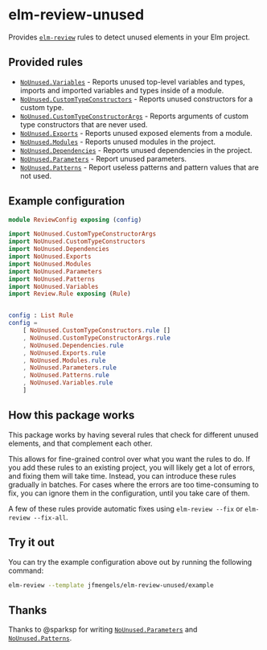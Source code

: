 # elm-review-unused

Provides [`elm-review`](https://package.elm-lang.org/packages/jfmengels/elm-review/latest/) rules to detect unused elements in your Elm project.

## Provided rules

- [`NoUnused.Variables`](https://package.elm-lang.org/packages/jfmengels/elm-review-unused/1.1.9/NoUnused-Variables) - Reports unused top-level variables and types, imports and imported variables and types inside of a module.
- [`NoUnused.CustomTypeConstructors`](https://package.elm-lang.org/packages/jfmengels/elm-review-unused/1.1.9/NoUnused-CustomTypeConstructors) - Reports unused constructors for a custom type.
- [`NoUnused.CustomTypeConstructorArgs`](https://package.elm-lang.org/packages/jfmengels/elm-review-unused/1.1.9/NoUnused-CustomTypeConstructorArgs) - Reports arguments of custom type constructors that are never used.
- [`NoUnused.Exports`](https://package.elm-lang.org/packages/jfmengels/elm-review-unused/1.1.9/NoUnused-Exports) - Reports unused exposed elements from a module.
- [`NoUnused.Modules`](https://package.elm-lang.org/packages/jfmengels/elm-review-unused/1.1.9/NoUnused-Modules) - Reports unused modules in the project.
- [`NoUnused.Dependencies`](https://package.elm-lang.org/packages/jfmengels/elm-review-unused/1.1.9/NoUnused-Dependencies) - Reports unused dependencies in the project.
- [`NoUnused.Parameters`](https://package.elm-lang.org/packages/jfmengels/elm-review-unused/1.1.9/NoUnused-Dependencies) - Report unused parameters.
- [`NoUnused.Patterns`](https://package.elm-lang.org/packages/jfmengels/elm-review-unused/1.1.9/NoUnused-Dependencies) - Report useless patterns and pattern values that are not used.

## Example configuration

```elm
module ReviewConfig exposing (config)

import NoUnused.CustomTypeConstructorArgs
import NoUnused.CustomTypeConstructors
import NoUnused.Dependencies
import NoUnused.Exports
import NoUnused.Modules
import NoUnused.Parameters
import NoUnused.Patterns
import NoUnused.Variables
import Review.Rule exposing (Rule)


config : List Rule
config =
    [ NoUnused.CustomTypeConstructors.rule []
    , NoUnused.CustomTypeConstructorArgs.rule
    , NoUnused.Dependencies.rule
    , NoUnused.Exports.rule
    , NoUnused.Modules.rule
    , NoUnused.Parameters.rule
    , NoUnused.Patterns.rule
    , NoUnused.Variables.rule
    ]
```


## How this package works

This package works by having several rules that check for different unused elements, and that complement each other.

This allows for fine-grained control over what you want the rules to do. If you add these rules to an existing project, you will likely get a lot of errors, and fixing them will take time. Instead, you can introduce these rules gradually in batches. For cases where the errors are too time-consuming to fix, you can ignore them in the configuration, until you take care of them.

A few of these rules provide automatic fixes using `elm-review --fix` or `elm-review --fix-all`.


## Try it out

You can try the example configuration above out by running the following command:

```bash
elm-review --template jfmengels/elm-review-unused/example
```


## Thanks

Thanks to @sparksp for writing [`NoUnused.Parameters`](https://package.elm-lang.org/packages/jfmengels/elm-review-unused/1.1.9/NoUnused-Dependencies) and [`NoUnused.Patterns`](https://package.elm-lang.org/packages/jfmengels/elm-review-unused/1.0.1/NoUnused-Dependencies).
